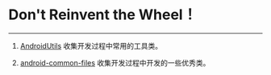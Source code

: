 # Don't Reinvent the Wheel！ #

---------------

1. [AndroidUtils](https://github.com/jiangzhenjie/common/blob/master/AndroidUtils.md) 收集开发过程中常用的工具类。

2. [android-common-files](https://github.com/jiangzhenjie/common/tree/master/android-common-files) 收集开发过程中开发的一些优秀类。


